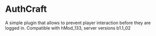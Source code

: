 # AuthCraft
A simple plugin that allows to prevent player interaction before they are logged in.
Compatible with hMod_133, server versions b1.1_02
